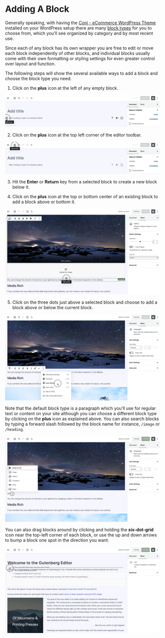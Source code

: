 # Adding A Block

Generally speaking, with having the [Conj - eCommerce WordPress Theme](https://themeforest.net/item/conj-ecommerce-wordpress-theme/21935639?ref=mypreview) installed on your WordPress setup there are many [block types](https://mypreview.github.io/Conj/#/?id=gutenberg-blocks) for you to choose from, which you’ll see organized by category and by most recent use. 

Since each of any block has its own wrapper you are free to edit or move each block independently of other blocks, and individual blocks usually come with their own formatting or styling settings for even greater control over layout and function.

The following steps will show the several available ways to add a block and choose the block type you need.

1. Click on the **plus** icon at the left of any empty block.

![Gutenberg add block](img/gutenberg-adding-block-1.jpg)

2. Click on the **plus** icon at the top left corner of the editor toolbar.

![Gutenberg add block](img/gutenberg-adding-block-2.jpg)

3. Hit the **Enter** or **Return** key from a selected block to create a new block below it.

4. Click on the **plus** icon at the top or bottom center of an existing block to add a block above or bottom it.

![Gutenberg add block](img/gutenberg-adding-block-4.jpg)

5. Click on the three dots just above a selected block and choose to add a block above or below the current block.

![Gutenberg add block](img/gutenberg-adding-block-5.jpg)

Note that the default block type is a paragraph which you’ll use for regular text or content on your site although you can choose a different block type by clicking on the **plus** icon as explained above. You can also search blocks by typing a forward slash followed by the block name for instance, `/image` or `/heading`.

![Shortcut to block type](img/gutenberg-block-type-shortcut.jpg)

You can also drag blocks around by clicking and holding the **six-dot-grid** icon near the top-left corner of each block, or use the up and down arrows to bump a block one spot in the direction you want.

![Moving blocks](img/gutenberg-moving-blocks.jpg)
